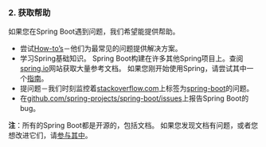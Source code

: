 ### 2. 获取帮助

如果您在Spring Boot遇到问题，我们希望能提供帮助。

- 尝试[How-to’s](../part9/README.md)－他们为最常见的问题提供解决方案。
- 学习Spring基础知识。 Spring Boot构建在许多其他Spring项目上。查阅[spring.io](http://spring.io/)网站获取大量参考文档。 如果您刚开始使用Spring，请尝试其中一个[指南](http://spring.io/guides)。
- 提问题－我们时刻监控着[stackoverflow.com](http://stackoverflow.com/)上标签为[spring-boot](http://stackoverflow.com/tags/spring-boot)的问题。
- 在[github.com/spring-projects/spring-boot/issues](https://github.com/spring-projects/spring-boot/issues)上报告Spring Boot的bug。

**注**：所有的Spring Boot都是开源的，包括文档。 如果您发现文档有问题，或者您想改进它们，请[参与其中](http://github.com/spring-projects/spring-boot/tree/master)。
